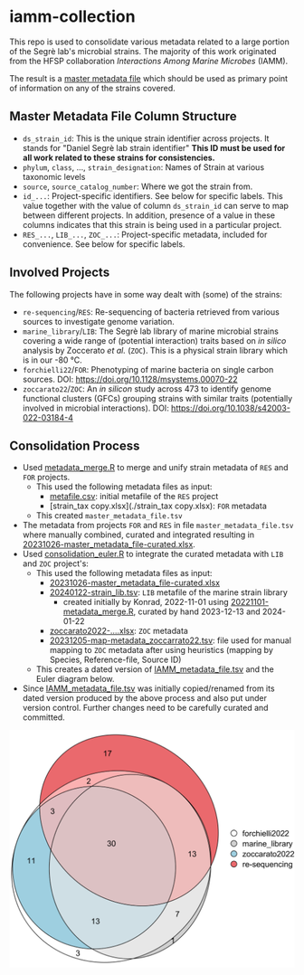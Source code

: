 # iamm-collection
This repo is used to consolidate various metadata related to a large portion of the Segrè lab's microbial strains. The majority of this work originated from the HFSP collaboration *Interactions Among Marine Microbes* (IAMM).

The result is a [master metadata file](IAMM_metadata_file.tsv) which should be used as primary point of information on any of the strains covered.

## Master Metadata File Column Structure
 - `ds_strain_id`: This is the unique strain identifier across projects. It stands for "Daniel Segrè lab strain identifier" **This ID must be used for all work related to these strains for consistencies.**
 - `phylum`, `class`, ..., `strain_designation`: Names of Strain at various taxonomic levels
 - `source`, `source_catalog_number`: Where we got the strain from.
 - `id_...`: Project-specific identifiers. See below for specific labels. This value together with the value of column `ds_strain_id` can serve to map between different projects. In addition, presence of a value in these columns indicates that this strain is being used in a particular project.
 - `RES_...`, `LIB_...`, `ZOC_...`: Project-specific metadata, included for convenience. See below for specific labels. 

## Involved Projects
The following projects have in some way dealt with (some) of the strains:
 - `re-sequencing`/`RES`: Re-sequencing of bacteria retrieved from various sources to investigate genome variation.
 - `marine_library`/`LIB`: The Segrè lab library of marine microbial strains covering a wide range of (potential interaction) traits based on _in silico_ analysis by Zoccerato _et al._ (`ZOC`). This is a physical strain library which is in our -80 °C.
 - `forchielli22`/`FOR`: Phenotyping of marine bacteria on single carbon sources. DOI: <https://doi.org/10.1128/msystems.00070-22>
 - `zoccarato22`/`ZOC`: An _in silicon_ study across 473 to identify genome functional clusters (GFCs) grouping strains with similar traits (potentially involved in microbial interactions). DOI: <https://doi.org/10.1038/s42003-022-03184-4>

## Consolidation Process
 - Used [metadata_merge.R](./metadata_merge.R) to merge and unify strain metadata of `RES` and `FOR` projects.
   - This used the following metadata files as input:
     - [metafile.csv](./metafile.csv): initial metafile of the `RES` project
     - [strain_tax copy.xlsx](./strain_tax copy.xlsx): `FOR` metadata
   - This created `master_metadata_file.tsv`
 - The metadata from projects `FOR` and `RES` in file `master_metadata_file.tsv` where manually combined, curated and integrated resulting in [20231026-master_metadata_file-curated.xlsx](./20231026-master_metadata_file-curated.xlsx).
 - Used [consolidation_euler.R](./consolidation_euler.R) to integrate the curated metadata with `LIB` and `ZOC` project's:
   - This used the following metadata files as input:
     - [20231026-master_metadata_file-curated.xlsx](./20231026-master_metadata_file-curated.xlsx)
     - [20240122-strain_lib.tsv](./20240122-strain_lib.tsv): `LIB` metafile of the marine strain library
       - created initially by Konrad, 2022-11-01 using [20221101-metadata_merge.R](./20221101-metadata_merge.R), curated by hand 2023-12-13 and 2024-01-22
     - [zoccarato2022-....xlsx](./zoccarato2022-a_comparative_whole-genome_approach_identfies_bacterial_traits_for_marine_microbial_interactions.xlsx): `ZOC` metadata
     - [20231205-map-metadata_zoccarrato22.tsv](./20231205-map-metadata_zoccarrato22.tsv): file used for manual mapping to `ZOC` metadata after using heuristics (mapping by Species, Reference-file, Source ID)
   - This creates a dated version of [IAMM_metadata_file.tsv](./IAMM_metadata_file.tsv) and the Euler diagram below.
 - Since [IAMM_metadata_file.tsv](./IAMM_metadata_file.tsv) was initially copied/renamed from its dated version produced by the above process and also put under version control. Further changes need to be carefully curated and committed.

![Euler diagram of strain overlap across projects](./20231213-all_sets-euler.png)

